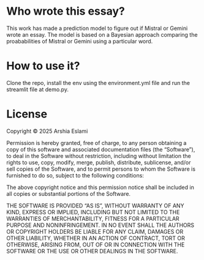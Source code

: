 # Who wrote this essay?

This work has made a prediction model to figure out if Mistral or Gemini wrote an essay. The model
is based on a Bayesian approach comparing the proababilities of Mistral or Gemini using a particular
word.

# How to use it?

Clone the repo, install the env using the environment.yml file and run the streamlit file
at demo.py.

# License

Copyright © 2025 Arshia Eslami

Permission is hereby granted, free of charge, to any person
obtaining a copy of this software and associated documentation
files (the “Software”), to deal in the Software without
restriction, including without limitation the rights to use,
copy, modify, merge, publish, distribute, sublicense, and/or sell
copies of the Software, and to permit persons to whom the
Software is furnished to do so, subject to the following
conditions:

The above copyright notice and this permission notice shall be
included in all copies or substantial portions of the Software.

THE SOFTWARE IS PROVIDED “AS IS”, WITHOUT WARRANTY OF ANY KIND,
EXPRESS OR IMPLIED, INCLUDING BUT NOT LIMITED TO THE WARRANTIES
OF MERCHANTABILITY, FITNESS FOR A PARTICULAR PURPOSE AND
NONINFRINGEMENT. IN NO EVENT SHALL THE AUTHORS OR COPYRIGHT
HOLDERS BE LIABLE FOR ANY CLAIM, DAMAGES OR OTHER LIABILITY,
WHETHER IN AN ACTION OF CONTRACT, TORT OR OTHERWISE, ARISING
FROM, OUT OF OR IN CONNECTION WITH THE SOFTWARE OR THE USE OR
OTHER DEALINGS IN THE SOFTWARE.

